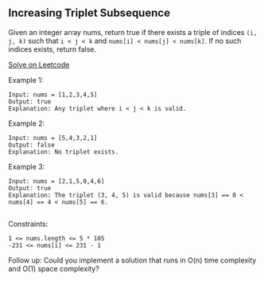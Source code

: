 ## Increasing Triplet Subsequence

Given an integer array nums, return true if there exists a triple of indices `(i, j, k)` such that `i < j < k` and `nums[i] < nums[j] < nums[k]`. If no such indices exists, return false.

[Solve on Leetcode](https://leetcode.com/problems/increasing-triplet-subsequence) 

Example 1:
```
Input: nums = [1,2,3,4,5]
Output: true
Explanation: Any triplet where i < j < k is valid.
```
Example 2:
```
Input: nums = [5,4,3,2,1]
Output: false
Explanation: No triplet exists.
```
Example 3:
```
Input: nums = [2,1,5,0,4,6]
Output: true
Explanation: The triplet (3, 4, 5) is valid because nums[3] == 0 < nums[4] == 4 < nums[5] == 6.
 
```
Constraints:
```
1 <= nums.length <= 5 * 105
-231 <= nums[i] <= 231 - 1
 ```

Follow up: Could you implement a solution that runs in O(n) time complexity and O(1) space complexity?
